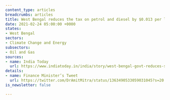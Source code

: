 ```yaml
---
content_type: articles
breadcrumbs: articles
title: West Bengal reduces the tax on petrol and diesel by $0.013 per liter
date: 2021-02-24 05:00:00 +0000
states:
- West Bengal
sectors:
- Climate Change and Energy
subsectors:
- Oil and Gas
sources:
- name: India Today
  url: https://www.indiatoday.in/india/story/west-bengal-govt-reduces-state-tax-on-petrol-diesel-by-rs-1-per-litre-1771593-2021-02-21
details:
- name: Finance Minister’s Tweet
  url: https://twitter.com/DrAmitMitra/status/1363490533059031045?s=20
is_newsletter: false

---
```

